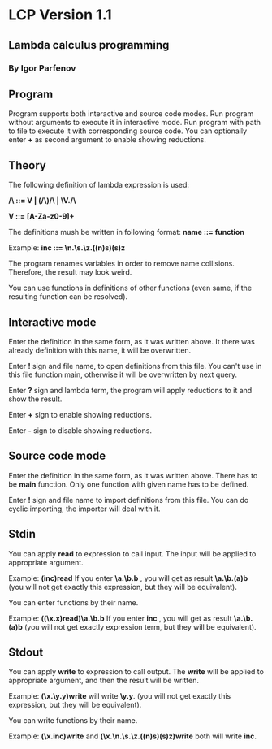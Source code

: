 # LCP Version 1.1
## Lambda calculus programming
### By Igor Parfenov

## Program

Program supports both interactive and source code modes.
Run program without arguments to execute it in interactive mode.
Run program with path to file to execute it with corresponding source code. You can optionally enter **+** as second argument to enable showing reductions.

## Theory

The following definition of lambda expression is used:

**/\\ ::= V | (/\\)/\\ | \\V./\\**

**V ::= [A-Za-z0-9]+**

The definitions mush be written in following format:
**name ::= function**

Example:
**inc ::= \n.\s.\z.((n)s)(s)z**

The program renames variables in order to remove name collisions. Therefore, the result may look weird.

You can use functions in definitions of other functions (even same, if the resulting function can be resolved).

## Interactive mode

Enter the definition in the same form, as it was written above.
It there was already definition with this name, it will be overwritten.

Enter **!** sign and file name, to open definitions from this file. You can't use in this file function main, otherwise it will be overwritten by next query.

Enter **?** sign and lambda term, the program will apply reductions to it and show the result.

Enter **+** sign to enable showing reductions.

Enter **-** sign to disable showing reductions.

## Source code mode

Enter the definition in the same form, as it was written above.
There has to be **main** function.
Only one function with given name has to be defined.

Enter **!** sign and file name to import definitions from this file. You can do cyclic importing, the importer will deal with it.

## Stdin

You can apply **read** to expression to call input. The input will be applied to appropriate argument.

Example:
**(inc)read**
If you enter
**\a.\b.b**
, you will get as result
**\a.\b.(a)b**
(you will not get exactly this expression, but they will be equivalent).

You can enter functions by their name.

Example:
**((\x.x)read)\a.\b.b**
If you enter
**inc**
, you will get as result
**\a.\b.(a)b**
(you will not get exactly expression term, but they will be equivalent).

## Stdout

You can apply **write** to expression to call output. The **write** will be applied to appropriate argument, and then the result will be written.

Example:
**(\x.\y.y)write**
will write **\y.y**.
(you will not get exactly this expression, but they will be equivalent).

You can write functions by their name.

Example:
**(\x.inc)write**
and
**(\x.\n.\s.\z.((n)s)(s)z)write**
both will write **inc**.


